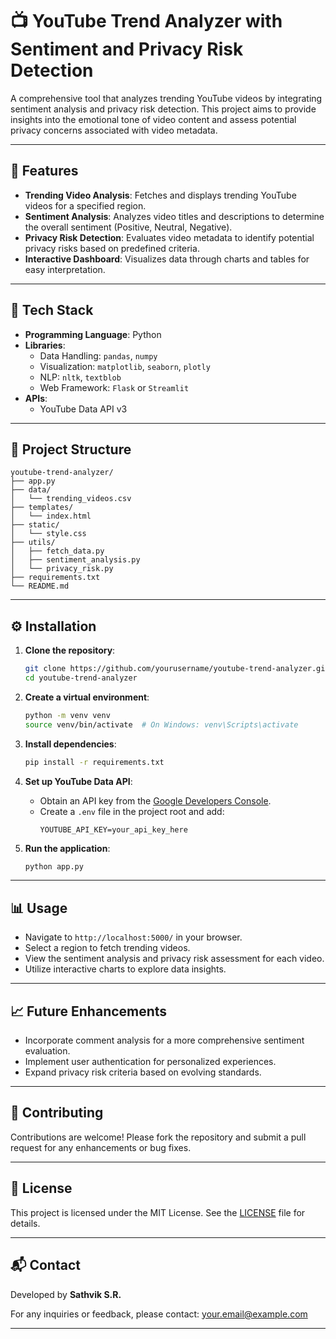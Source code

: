 
# 📺 YouTube Trend Analyzer with Sentiment and Privacy Risk Detection

A comprehensive tool that analyzes trending YouTube videos by integrating sentiment analysis and privacy risk detection. This project aims to provide insights into the emotional tone of video content and assess potential privacy concerns associated with video metadata.

---

## 🚀 Features

- **Trending Video Analysis**: Fetches and displays trending YouTube videos for a specified region.
- **Sentiment Analysis**: Analyzes video titles and descriptions to determine the overall sentiment (Positive, Neutral, Negative).
- **Privacy Risk Detection**: Evaluates video metadata to identify potential privacy risks based on predefined criteria.
- **Interactive Dashboard**: Visualizes data through charts and tables for easy interpretation.

---

## 🧰 Tech Stack

- **Programming Language**: Python
- **Libraries**:
  - Data Handling: `pandas`, `numpy`
  - Visualization: `matplotlib`, `seaborn`, `plotly`
  - NLP: `nltk`, `textblob`
  - Web Framework: `Flask` or `Streamlit`
- **APIs**:
  - YouTube Data API v3

---

## 📂 Project Structure

```
youtube-trend-analyzer/
├── app.py
├── data/
│   └── trending_videos.csv
├── templates/
│   └── index.html
├── static/
│   └── style.css
├── utils/
│   ├── fetch_data.py
│   ├── sentiment_analysis.py
│   └── privacy_risk.py
├── requirements.txt
└── README.md
```

---

## ⚙️ Installation

1. **Clone the repository**:
   ```bash
   git clone https://github.com/yourusername/youtube-trend-analyzer.git
   cd youtube-trend-analyzer
   ```

2. **Create a virtual environment**:
   ```bash
   python -m venv venv
   source venv/bin/activate  # On Windows: venv\Scripts\activate
   ```

3. **Install dependencies**:
   ```bash
   pip install -r requirements.txt
   ```

4. **Set up YouTube Data API**:
   - Obtain an API key from the [Google Developers Console](https://console.developers.google.com/).
   - Create a `.env` file in the project root and add:
     ```
     YOUTUBE_API_KEY=your_api_key_here
     ```

5. **Run the application**:
   ```bash
   python app.py
   ```

---

## 📊 Usage

- Navigate to `http://localhost:5000/` in your browser.
- Select a region to fetch trending videos.
- View the sentiment analysis and privacy risk assessment for each video.
- Utilize interactive charts to explore data insights.

---

## 📈 Future Enhancements

- Incorporate comment analysis for a more comprehensive sentiment evaluation.
- Implement user authentication for personalized experiences.
- Expand privacy risk criteria based on evolving standards.

---

## 🤝 Contributing

Contributions are welcome! Please fork the repository and submit a pull request for any enhancements or bug fixes.

---

## 📄 License

This project is licensed under the MIT License. See the [LICENSE](LICENSE) file for details.

---

## 📬 Contact

Developed by **Sathvik S.R.**

For any inquiries or feedback, please contact: [your.email@example.com](mailto:your.email@example.com)

---
